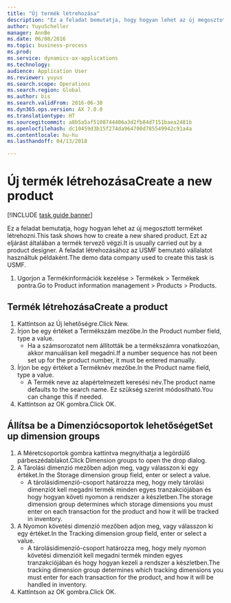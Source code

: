 ```yaml
--- 
title: "Új termék létrehozása"
description: "Ez a feladat bemutatja, hogy hogyan lehet az új megosztott terméket létrehozni."
author: YuyuScheller
manager: AnnBe
ms.date: 06/08/2016
ms.topic: business-process
ms.prod: 
ms.service: dynamics-ax-applications
ms.technology: 
audience: Application User
ms.reviewer: yuyus
ms.search.scope: Operations
ms.search.region: Global
ms.author: bis
ms.search.validFrom: 2016-06-30
ms.dyn365.ops.version: AX 7.0.0
ms.translationtype: HT
ms.sourcegitcommit: a8b5a5af5108744406a3d2fb84d7151baea2481b
ms.openlocfilehash: dc10459d3b15f274da964700d785549942c91a4a
ms.contentlocale: hu-hu
ms.lasthandoff: 04/13/2018

---
```

# <a name="create-a-new-product"></a><span data-ttu-id="0f47d-103">Új termék létrehozása</span><span class="sxs-lookup"><span data-stu-id="0f47d-103">Create a new product</span></span>

[!INCLUDE [task guide banner](../../includes/task-guide-banner.md)]

<span data-ttu-id="0f47d-104">Ez a feladat bemutatja, hogy hogyan lehet az új megosztott terméket létrehozni.</span><span class="sxs-lookup"><span data-stu-id="0f47d-104">This task shows how to create a new shared product.</span></span> <span data-ttu-id="0f47d-105">Ezt az eljárást általában a termék tervező végzi.</span><span class="sxs-lookup"><span data-stu-id="0f47d-105">It is usually carried out by a product designer.</span></span> <span data-ttu-id="0f47d-106">A feladat létrehozásához az USMF bemutató vállalatot használtuk példaként.</span><span class="sxs-lookup"><span data-stu-id="0f47d-106">The demo data company used to create this task is USMF.</span></span>

1. <span data-ttu-id="0f47d-107">Ugorjon a Termékinformációk kezelése > Termékek > Termékek pontra.</span><span class="sxs-lookup"><span data-stu-id="0f47d-107">Go to Product information management > Products > Products.</span></span>

## <a name="create-a-product"></a><span data-ttu-id="0f47d-108">Termék létrehozása</span><span class="sxs-lookup"><span data-stu-id="0f47d-108">Create a product</span></span>
1. <span data-ttu-id="0f47d-109">Kattintson az Új lehetőségre.</span><span class="sxs-lookup"><span data-stu-id="0f47d-109">Click New.</span></span>
2. <span data-ttu-id="0f47d-110">Írjon be egy értéket a Termékszám mezőbe.</span><span class="sxs-lookup"><span data-stu-id="0f47d-110">In the Product number field, type a value.</span></span>
    * <span data-ttu-id="0f47d-111">Ha a számsorozatot nem állították be a termékszámra vonatkozóan, akkor manuálisan kell megadni.</span><span class="sxs-lookup"><span data-stu-id="0f47d-111">If a number sequence has not been set up for the product number, it must be entered manually.</span></span>  
3. <span data-ttu-id="0f47d-112">Írjon be egy értéket a Terméknév mezőbe.</span><span class="sxs-lookup"><span data-stu-id="0f47d-112">In the Product name field, type a value.</span></span>
    * <span data-ttu-id="0f47d-113">A Termék neve az alapértelmezett keresési név.</span><span class="sxs-lookup"><span data-stu-id="0f47d-113">The product name defaults to the search name.</span></span> <span data-ttu-id="0f47d-114">Ez szükség szerint módosítható.</span><span class="sxs-lookup"><span data-stu-id="0f47d-114">You can change this if needed.</span></span>  
4. <span data-ttu-id="0f47d-115">Kattintson az OK gombra.</span><span class="sxs-lookup"><span data-stu-id="0f47d-115">Click OK.</span></span>

## <a name="set-up-dimension-groups"></a><span data-ttu-id="0f47d-116">Állítsa be a Dimenziócsoportok lehetőséget</span><span class="sxs-lookup"><span data-stu-id="0f47d-116">Set up dimension groups</span></span>
1. <span data-ttu-id="0f47d-117">A Méretcsoportok gombra kattintva megnyithatja a legördülő párbeszédablakot.</span><span class="sxs-lookup"><span data-stu-id="0f47d-117">Click Dimension groups to open the drop dialog.</span></span>
2. <span data-ttu-id="0f47d-118">A Tárolási dimenzió mezőben adjon meg, vagy válasszon ki egy értéket.</span><span class="sxs-lookup"><span data-stu-id="0f47d-118">In the Storage dimension group field, enter or select a value.</span></span>
    * <span data-ttu-id="0f47d-119">A tárolásidimenzió-csoport határozza meg, hogy mely tárolási dimenziót kell megadni termék minden egyes tranzakciójában és hogy hogyan követi nyomon a rendszer a készletben.</span><span class="sxs-lookup"><span data-stu-id="0f47d-119">The storage dimension group determines which storage dimensions you must enter on each transaction for the product and how it will be tracked in inventory.</span></span>  
3. <span data-ttu-id="0f47d-120">A Nyomon követési dimenzió mezőben adjon meg, vagy válasszon ki egy értéket.</span><span class="sxs-lookup"><span data-stu-id="0f47d-120">In the Tracking dimension group field, enter or select a value.</span></span>
    * <span data-ttu-id="0f47d-121">A tárolásidimenzió-csoport határozza meg, hogy mely nyomon követési dimenzióit kell megadni termék minden egyes tranzakciójában és hogy hogyan kezeli a rendszer a készletben.</span><span class="sxs-lookup"><span data-stu-id="0f47d-121">The tracking dimension group determines which tracking dimensions you must enter for each transaction for the product, and how it will be handled in inventory.</span></span>  
4. <span data-ttu-id="0f47d-122">Kattintson az OK gombra.</span><span class="sxs-lookup"><span data-stu-id="0f47d-122">Click OK.</span></span>


